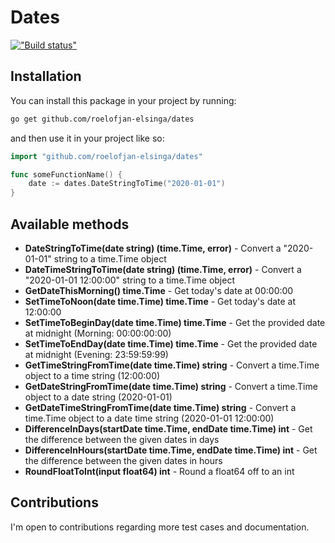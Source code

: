 # Dates

[!["Build status"](https://api.travis-ci.com/roelofjan-elsinga/dates.svg?branch=master)](https://travis-ci.com/roelofjan-elsinga/dates)

## Installation

You can install this package in your project by running:

```bash
go get github.com/roelofjan-elsinga/dates
```

and then use it in your project like so:

```go
import "github.com/roelofjan-elsinga/dates"

func someFunctionName() {
    date := dates.DateStringToTime("2020-01-01")
}
```

## Available methods

- **DateStringToTime(date string) (time.Time, error)** - Convert a "2020-01-01" string to a time.Time object
- **DateTimeStringToTime(date string) (time.Time, error)** - Convert a "2020-01-01 12:00:00" string to a time.Time object
- **GetDateThisMorning() time.Time** - Get today's date at 00:00:00
- **SetTimeToNoon(date time.Time) time.Time** - Get today's date at 12:00:00
- **SetTimeToBeginDay(date time.Time) time.Time** - Get the provided date at midnight (Morning: 00:00:00:00)
- **SetTimeToEndDay(date time.Time) time.Time** - Get the provided date at midnight (Evening: 23:59:59:99)
- **GetTimeStringFromTime(date time.Time) string** - Convert a time.Time object to a time string (12:00:00)
- **GetDateStringFromTime(date time.Time) string** - Convert a time.Time object to a date string (2020-01-01)
- **GetDateTimeStringFromTime(date time.Time) string** - Convert a time.Time object to a date time string (2020-01-01 12:00:00)
- **DifferenceInDays(startDate time.Time, endDate time.Time) int** - Get the difference between the given dates in days
- **DifferenceInHours(startDate time.Time, endDate time.Time) int** - Get the difference between the given dates in hours
- **RoundFloatToInt(input float64) int** - Round a float64 off to an int

## Contributions

I'm open to contributions regarding more test cases and documentation.
